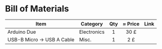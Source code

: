 # Bill of Materials

| Item                       | Category    |  Qty  | ≈ Price | Link |
| -------------------------- | ----------- | :---: | :-----: | ---- |
| Arduino Due                | Electronics |   1   |  30 £   |      |
| USB-B Micro -> USB A Cable | Misc.       |   1   |   2 £   |      |


